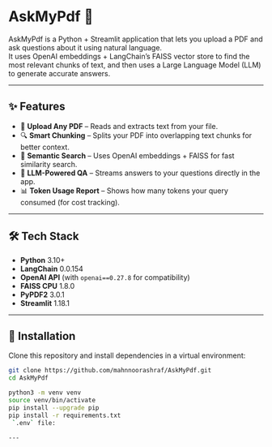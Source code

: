 # AskMyPdf 💬

AskMyPdf is a Python + Streamlit application that lets you upload a PDF and ask questions about it using natural language.  
It uses OpenAI embeddings + LangChain’s FAISS vector store to find the most relevant chunks of text, and then uses a Large Language Model (LLM) to generate accurate answers.

---

## ✨ Features

- 📄 **Upload Any PDF** – Reads and extracts text from your file.
- 🔍 **Smart Chunking** – Splits your PDF into overlapping text chunks for better context.
- 🧠 **Semantic Search** – Uses OpenAI embeddings + FAISS for fast similarity search.
- 💬 **LLM-Powered QA** – Streams answers to your questions directly in the app.
- 📊 **Token Usage Report** – Shows how many tokens your query consumed (for cost tracking).

---

## 🛠️ Tech Stack

- **Python** 3.10+
- **LangChain** 0.0.154
- **OpenAI API** (with `openai==0.27.8` for compatibility)
- **FAISS CPU** 1.8.0
- **PyPDF2** 3.0.1
- **Streamlit** 1.18.1

---

## 🚀 Installation

Clone this repository and install dependencies in a virtual environment:

```bash
git clone https://github.com/mahnnoorashraf/AskMyPdf.git
cd AskMyPdf

python3 -m venv venv
source venv/bin/activate
pip install --upgrade pip
pip install -r requirements.txt
 `.env` file:

---



